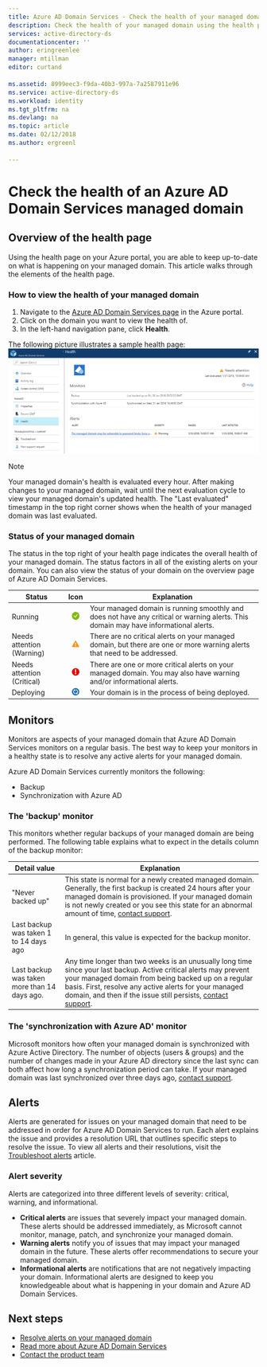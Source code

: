 ```yaml
---
title: Azure AD Domain Services - Check the health of your managed domain | Microsoft Docs
description: Check the health of your managed domain using the health page in the Azure portal.
services: active-directory-ds
documentationcenter: ''
author: eringreenlee
manager: mtillman
editor: curtand

ms.assetid: 8999eec3-f9da-40b3-997a-7a2587911e96
ms.service: active-directory-ds
ms.workload: identity
ms.tgt_pltfrm: na
ms.devlang: na
ms.topic: article
ms.date: 02/12/2018
ms.author: ergreenl

---
```

# Check the health of an Azure AD Domain Services managed domain

## Overview of the health page
Using the health page on your Azure portal, you are able to keep up-to-date on what is happening on your managed domain. This article walks through the elements of the health page.

### How to view the health of your managed domain
1. Navigate to the [Azure AD Domain Services page](https://portal.azure.com/#blade/HubsExtension/Resources/resourceType/Microsoft.AAD%2FdomainServices) in the Azure portal.
2. Click on the domain you want to view the health of.
3. In the left-hand navigation pane, click **Health**.

The following picture illustrates a sample health page:
![Example health page](.\media\active-directory-domain-services-alerts\health-page.png)

>[!NOTE]
> Your managed domain's health is evaluated every hour. After making changes to your managed domain, wait until the next evaluation cycle to view your managed domain's updated health. The "Last evaluated" timestamp in the top right corner shows when the health of your managed domain was last evaluated.
>

### Status of your managed domain
The status in the top right of your health page indicates the overall health of your managed domain. The status factors in all of the existing alerts on your domain. You can also view the status of your domain on the overview page of Azure AD Domain Services.

| Status | Icon | Explanation |
| --- | :----: | --- |
| Running | <img src= ".\media\active-directory-domain-services-alerts\running-icon.png" width = "15"> | Your managed domain is running smoothly and does not have any critical or warning alerts. This domain may have informational alerts. |
| Needs attention (Warning) | <img src= ".\media\active-directory-domain-services-alerts\warning-icon.png" width = "15"> | There are no critical alerts on your managed domain, but there are one or more warning alerts that need to be addressed. |
| Needs attention (Critical) | <img src= ".\media\active-directory-domain-services-alerts\critical-icon.png" width = "15"> | There are one or more critical alerts on your managed domain. You may also have warning and/or informational alerts. |
| Deploying | <img src= ".\media\active-directory-domain-services-alerts\deploying-icon.png" width = "15"> | Your domain is in the process of being deployed. |

## Monitors
Monitors are aspects of your managed domain that Azure AD Domain Services monitors on a regular basis. The best way to keep your monitors in a healthy state is to resolve any active alerts for your managed domain.

Azure AD Domain Services currently monitors the following:
 - Backup
 - Synchronization with Azure AD

### The 'backup' monitor
This monitors whether regular backups of your managed domain are being performed. The following table explains what to expect in the details column of the backup monitor:

| Detail value | Explanation |
| --- | --- |
|"Never backed up" | This state is normal for a newly created managed domain. Generally, the first backup is created 24 hours after your managed domain is provisioned. If your managed domain is not newly created or you see this state for an abnormal amount of time, [contact support](active-directory-ds-contact-us.md). |
| Last backup was taken 1 to 14 days ago | In general, this value is expected for the backup monitor. |
| Last backup was taken more than 14 days ago. | Any time longer than two weeks is an unusually long time since your last backup. Active critical alerts may prevent your managed domain from being backed up on a regular basis. First, resolve any active alerts for your managed domain, and then if the issue still persists, [contact support](active-directory-ds-contact-us.md). |


### The 'synchronization with Azure AD' monitor
Microsoft monitors how often your managed domain is synchronized with Azure Active Directory. The number of objects (users & groups) and the number of changes made in your Azure AD directory since the last sync can both affect how long a synchronization period can take. If your managed domain was last synchronized over three days ago, [contact support](active-directory-ds-contact-us.md).

## Alerts
Alerts are generated for issues on your managed domain that need to be addressed in order for Azure AD Domain Services to run. Each alert explains the issue and provides a resolution URL that outlines specific steps to resolve the issue. To view all alerts and their resolutions, visit the [Troubleshoot alerts](active-directory-ds-troubleshoot-alerts.md) article.

### Alert severity
Alerts are categorized into three different levels of severity: critical, warning, and informational.

 * **Critical alerts** are issues that severely impact your managed domain. These alerts should be addressed immediately, as Microsoft cannot monitor, manage, patch, and synchronize your managed domain. 
 * **Warning alerts** notify you of issues that may impact your managed domain in the future. These alerts offer recommendations to secure your managed domain.
 * **Informational alerts** are notifications that are not negatively impacting your domain. Informational alerts are designed to keep you knowledgeable about what is happening in your domain and Azure AD Domain Services.

## Next steps
- [Resolve alerts on your managed domain](active-directory-ds-troubleshoot-alerts.md)
- [Read more about Azure AD Domain Services](active-directory-ds-overview.md)
- [Contact the product team](active-directory-ds-contact-us.md)
